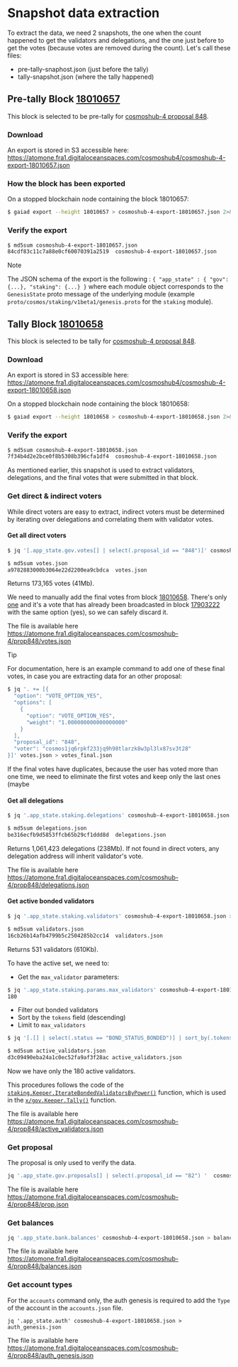# Snapshot data extraction

To extract the data, we need 2 snapshots, the one when the count happened to
get the validators and delegations, and the one just before to get the votes
(because votes are removed during the count). Let's call these files:
- pre-tally-snaphost.json (just before the tally)
- tally-snapshot.json (where the tally happened)

## Pre-tally Block [18010657]

This block is selected to be pre-tally for [cosmoshub-4 proposal 848][prop848].

### Download

An export is stored in S3 accessible here: https://atomone.fra1.digitaloceanspaces.com/cosmoshub4/cosmoshub-4-export-18010657.json

### How the block has been exported

On a stopped blockchain node containing the block 18010657:

```sh
$ gaiad export --height 18010657 > cosmoshub-4-export-18010657.json 2>&1
```

### Verify the export

```sh
$ md5sum cosmoshub-4-export-18010657.json
84cdf83c11c7a88e0cf60070391a2519  cosmoshub-4-export-18010657.json
```

> [!NOTE]
> The JSON schema of the export is the following :
> `{ "app_state" : { "gov": {...}, "staking": {...} }`
> where each module object corresponds to the `GenesisState` proto message of
> the underlying module (example `proto/cosmos/staking/v1beta1/genesis.proto`
> for the `staking` module).

## Tally Block [18010658]

This block is selected to be tally for [cosmoshub-4 proposal 848][prop848].

### Download

An export is stored in S3 accessible here: https://atomone.fra1.digitaloceanspaces.com/cosmoshub4/cosmoshub-4-export-18010658.json

On a stopped blockchain node containing the block 18010658:

```sh
$ gaiad export --height 18010658 > cosmoshub-4-export-18010658.json 2>&1
```

### Verify the export

```sh
$ md5sum cosmoshub-4-export-18010658.json
7f34b4d2e2bce0f8b5308b396cfa1df4  cosmoshub-4-export-18010658.json
```

As mentioned earlier, this snapshot is used to extract validators,
delegations, and the final votes that were submitted in that block.

### Get direct & indirect voters

While direct voters are easy to extract, indirect voters must be determined by
iterating over delegations and correlating them with validator votes.

#### Get all direct voters

```sh
$ jq '[.app_state.gov.votes[] | select(.proposal_id == "848")]' cosmoshub-4-export-18010657.json > votes.json

$ md5sum votes.json
a9782883000b3064e22d2200ea9cbdca  votes.json
```
Returns 173,165 votes (41Mb).

We need to manually add the final votes from block [18010658]. There's only
[one][votes18010658] and it's a vote that has already been broadcasted in block
[17903222] with the same option (yes), so we can safely discard it.

The file is available here https://atomone.fra1.digitaloceanspaces.com/cosmoshub-4/prop848/votes.json

> [!TIP]
> For documentation, here is an example command to add one of these final
> votes, in case you are extracting data for an other proposal:
> ```sh
> $ jq '. += [{
>   "option": "VOTE_OPTION_YES",
>   "options": [
>     {
>       "option": "VOTE_OPTION_YES",
>       "weight": "1.000000000000000000"
>     }
>   ],
>   "proposal_id": "848",
>   "voter": "cosmos1jq6rpkf233jq9h98tlarzk8w3pl3lx87sv3t28"
> }]' votes.json > votes_final.json
> ```
> 
> If the final votes have duplicates, because the user has voted more than one 
> time, we need to eliminate the first votes and keep only the last ones (maybe

#### Get all delegations

```sh
$ jq '.app_state.staking.delegations' cosmoshub-4-export-18010658.json > delegations.json

$ md5sum delegations.json
be316ecfb9d5853ffcb65b29cf1ddd8d  delegations.json
```

Returns 1,061,423 delegations (238Mb). If not found in direct voters, any
delegation address will inherit validator's vote.

The file is available here https://atomone.fra1.digitaloceanspaces.com/cosmoshub-4/prop848/delegations.json

#### Get active bonded validators

```sh
$ jq '.app_state.staking.validators' cosmoshub-4-export-18010658.json > validators.json

$ md5sum validators.json
16cb26b14afb4799b5c2504285b2cc14  validators.json
```

Returns 531 validators (610Kb).

To have the active set, we need to:
- Get the `max_validator` parameters:
```sh
$ jq '.app_state.staking.params.max_validators' cosmoshub-4-export-18010658.json
180
```
- Filter out bonded validators
- Sort by the `tokens` field (descending)
- Limit to `max_validators`

```sh
$ jq '[.[] | select(.status == "BOND_STATUS_BONDED")] | sort_by(.tokens|tonumber) | reverse | .[:180]' validators.json > active_validators.json

$ md5sum active_validators.json
d3c09490eba24a1c0ec52fa9af3f28ac active_validators.json
```

Now we have only the 180 active validators.

This procedures follows the code of the [`staking.Keeper.IterateBondedValidatorsByPower()`][code-validators]
function, which is used in the [`x/gov.Keeper.Tally()`][code-tally] function.

The file is available here https://atomone.fra1.digitaloceanspaces.com/cosmoshub-4/prop848/active_validators.json

### Get proposal

The proposal is only used to verify the data.

```sh
jq '.app_state.gov.proposals[] | select(.proposal_id == "82") '  cosmoshub-4-export-18010658.json > prop.json
```

The file is available here https://atomone.fra1.digitaloceanspaces.com/cosmoshub-4/prop848/prop.json

### Get balances

```sh
jq '.app_state.bank.balances' cosmoshub-4-export-18010658.json > balances.json
```

The file is available here https://atomone.fra1.digitaloceanspaces.com/cosmoshub-4/prop848/balances.json 

### Get account types

For the `accounts` command only, the auth genesis is required to add the `Type`
of the account in the `accounts.json` file.

```
jq '.app_state.auth' cosmoshub-4-export-18010658.json > auth_genesis.json
```

The file is available here https://atomone.fra1.digitaloceanspaces.com/cosmoshub-4/prop848/auth_genesis.json

[18010657]: https://www.mintscan.io/cosmos/block/18010657
[18010658]: https://www.mintscan.io/cosmos/block/18010658
[17903222]: https://www.mintscan.io/cosmos/tx/6B07667333ED46DAB41A0E7355671BE0007E56644B3B24A16703AE8F5E19914F?height=17903222
[prop848]: https://www.mintscan.io/cosmos/proposals/848
[votes18010658]: https://www.mintscan.io/cosmos/tx/9E0250C856A9F3B369A5C85BAA07C5F7284C8466EA7F15AACCA5F0F3C99F59A4?height=18010658
[code-validators]: https://github.com/cosmos/cosmos-sdk/blob/9abd946ba0cdc6d0e708bf862b2ca202b13f2d7b/x/staking/keeper/alias_functions.go#L33
[code-tally]: https://github.com/cosmos/cosmos-sdk/blob/9abd946ba0cdc6d0e708bf862b2ca202b13f2d7b/x/gov/keeper/tally.go#L13
